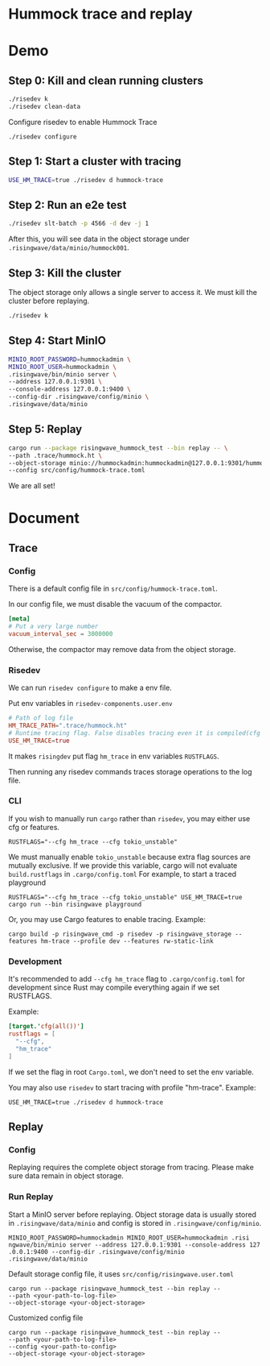 # Hummock trace and replay

# Demo

## Step 0: Kill and clean running clusters
```bash
./risedev k
./risedev clean-data
```
Configure risedev to enable Hummock Trace
```
./risedev configure
```

## Step 1: Start a cluster with tracing
```bash
USE_HM_TRACE=true ./risedev d hummock-trace
```

## Step 2: Run an e2e test
```bash
./risedev slt-batch -p 4566 -d dev -j 1
```
After this, you will see data in the object storage under `.risingwave/data/minio/hummock001`.

## Step 3: Kill the cluster
The object storage only allows a single server to access it. We must kill the cluster before replaying.
```bash
./risedev k
```

## Step 4: Start MinIO
```bash
MINIO_ROOT_PASSWORD=hummockadmin \
MINIO_ROOT_USER=hummockadmin \
.risingwave/bin/minio server \
--address 127.0.0.1:9301 \
--console-address 127.0.0.1:9400 \
--config-dir .risingwave/config/minio \
.risingwave/data/minio
```

## Step 5: Replay
```bash
cargo run --package risingwave_hummock_test --bin replay -- \
--path .trace/hummock.ht \
--object-storage minio://hummockadmin:hummockadmin@127.0.0.1:9301/hummock001 \
--config src/config/hummock-trace.toml
```
We are all set!

# Document
## Trace
### Config
There is a default config file in `src/config/hummock-trace.toml`.

In our config file, we must disable the vacuum of the compactor.
```toml
[meta]
# Put a very large number
vacuum_interval_sec = 3000000
```
Otherwise, the compactor may remove data from the object storage.
### Risedev
We can run `risedev configure` to make a env file.

Put env variables in `risedev-components.user.env`
```toml
# Path of log file
HM_TRACE_PATH=".trace/hummock.ht"
# Runtime tracing flag. False disables tracing even it is compiled(cfg set)
USE_HM_TRACE=true
```
It makes `risingdev` put flag `hm_trace` in env variables `RUSTFLAGS`.

Then running any risedev commands traces storage operations to the log file.

### CLI
If you wish to manually run `cargo` rather than `risedev`, you may either use cfg or features.
```
RUSTFLAGS="--cfg hm_trace --cfg tokio_unstable"
```
We must manually enable `tokio_unstable` because extra flag sources are mutually exclusive. If we provide this variable, cargo will not evaluate `build.rustflags` in `.cargo/config.toml`
For example, to start a traced playground

```
RUSTFLAGS="--cfg hm_trace --cfg tokio_unstable" USE_HM_TRACE=true cargo run --bin risingwave playground
```

Or, you may use Cargo features to enable tracing.
Example:
```
cargo build -p risingwave_cmd -p risedev -p risingwave_storage --features hm-trace --profile dev --features rw-static-link
```

### Development
It's recommended to add `--cfg hm_trace` flag to `.cargo/config.toml` for development since Rust may compile everything again if we set RUSTFLAGS.

Example:
```toml
[target.'cfg(all())']
rustflags = [
  "--cfg",
  "hm_trace"
]
```

If we set the flag in root `Cargo.toml`, we don't need to set the env variable.

You may also use `risedev` to start tracing with profile "hm-trace".
Example:
```
USE_HM_TRACE=true ./risedev d hummock-trace
```
## Replay

### Config

Replaying requires the complete object storage from tracing. Please make sure data remain in object storage.

### Run Replay

Start a MinIO server before replaying.
Object storage data is usually stored in `.risingwave/data/minio` and config is stored in `.risingwave/config/minio`.
```
MINIO_ROOT_PASSWORD=hummockadmin MINIO_ROOT_USER=hummockadmin .risi
ngwave/bin/minio server --address 127.0.0.1:9301 --console-address 127
.0.0.1:9400 --config-dir .risingwave/config/minio .risingwave/data/minio
```


Default storage config file, it uses `src/config/risingwave.user.toml`
```
cargo run --package risingwave_hummock_test --bin replay --
--path <your-path-to-log-file>
--object-storage <your-object-storage>
```

Customized config file
```
cargo run --package risingwave_hummock_test --bin replay --
--path <your-path-to-log-file>
--config <your-path-to-config>
--object-storage <your-object-storage>
```